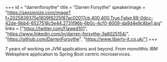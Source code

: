 +++
id = "darrenforsythe"
title = "Darren Forsythe"
speakerimage = "https://sessionize.com/image?f=2025839375e1809f8225f87ac02017cb,400,400,True,False,88-0dcc-42de-9bb4-6527518c5e44.2731f96b-6b0c-4cf0-8009-da9d4e9c8be1.jpg"
links = ["https://twitter.com/Flawed101", "https://www.linkedin.com/in/darren-forsythe-3a8025154/", "https://github.com/DarrenForsythe", "https://www.liberty-it.co.uk/"]
+++

7 years of working on JVM applications and beyond. From monolithic IBM Websphere application to Spring Boot centric microservices.
